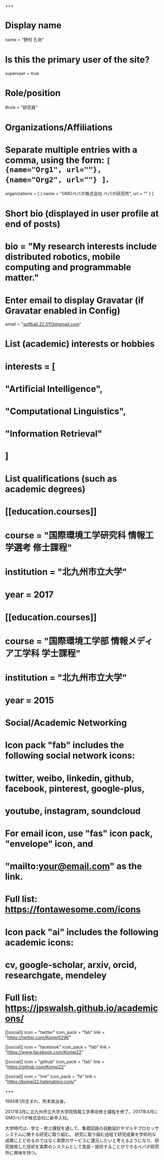 +++
# Display name
name = "野村 孔命"

# Is this the primary user of the site?
superuser = true

# Role/position
#role = "研究員"

# Organizations/Affiliations
#   Separate multiple entries with a comma, using the form: `[ {name="Org1", url=""}, {name="Org2", url=""} ]`.
organizations = [ { name = "GMOペパボ株式会社 ペパボ研究所", url = "" } ]

# Short bio (displayed in user profile at end of posts)
# bio = "My research interests include distributed robotics, mobile computing and programmable matter."

# Enter email to display Gravatar (if Gravatar enabled in Config)
email = "softball.22.5113@gmail.com"

# List (academic) interests or hobbies
# interests = [
#   "Artificial Intelligence",
#   "Computational Linguistics",
#   "Information Retrieval"
# ]

# List qualifications (such as academic degrees)
# [[education.courses]]
#   course = "国際環境工学研究科 情報工学選考 修士課程"
#   institution = "北九州市立大学"
#   year = 2017
#
# [[education.courses]]
#   course = "国際環境工学部 情報メディア工学科 学士課程"
#   institution = "北九州市立大学"
#   year = 2015

# Social/Academic Networking
#
# Icon pack "fab" includes the following social network icons:
#
#   twitter, weibo, linkedin, github, facebook, pinterest, google-plus,
#   youtube, instagram, soundcloud
#
#   For email icon, use "fas" icon pack, "envelope" icon, and
#   "mailto:your@email.com" as the link.
#
#   Full list: https://fontawesome.com/icons
#
# Icon pack "ai" includes the following academic icons:
#
#   cv, google-scholar, arxiv, orcid, researchgate, mendeley
#
#   Full list: https://jpswalsh.github.io/academicons/

[[social]]
  icon = "twitter"
  icon_pack = "fab"
  link = "https://twitter.com/Komei5296"

[[social]]
  icon = "facebook"
  icon_pack = "fab"
  link = "https://www.facebook.com/Komei22"

[[social]]
  icon = "github"
  icon_pack = "fab"
  link = "https://github.com/Komei22"

[[social]]
  icon = "link"
  icon_pack = "fa"
  link = "https://komei22.hatenablog.com/"

+++

1993年1月生まれ、熊本県出身。

2017年3月に北九州市立大学大学院情報工学専攻修士課程を修了。2017年4月にGMOペパボ株式会社に新卒入社。

大学時代は、学士・修士課程を通して、集積回路の自動設計やマルチプロセッサシステムに関する研究に取り組む。
研究に取り組む過程で研究成果を学術的な成果にとどめるのではなく実際のサービスに還元したいと考えるようになり、研究開発した技術を実際のシステムとして実装・提供することができるペパボ研究所に興味を持つ。

